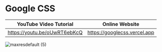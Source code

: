 # Google CSS

| YouTube Video Tutorial        |      Online Website                             |
|------------------------------ | ----------------------------------------------- |
| https://youtu.be/oUwRT6ebKcQ  | https://googlecss.vercel.app                    |


![maxresdefault (5)](https://user-images.githubusercontent.com/94779582/167174157-4f5696fa-eaea-4660-b072-e2694330ad5e.jpg)

